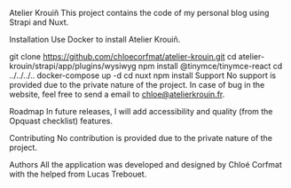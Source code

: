 Atelier Krouiñ
This project contains the code of my personal blog using Strapi and Nuxt.

Installation
Use Docker to install Atelier Krouiñ.

git clone https://github.com/chloecorfmat/atelier-krouin.git
cd atelier-krouin/strapi/app/plugins/wysiwyg
npm install @tinymce/tinymce-react
cd ../../../..
docker-compose up -d
cd nuxt
npm install
Support
No support is provided due to the private nature of the project. In case of bug in the website, feel free to send a email to chloe@atelierkrouin.fr.

Roadmap
In future releases, I will add accessibility and quality (from the Opquast checklist) features.

Contributing
No contribution is provided due to the private nature of the project.

Authors
All the application was developed and designed by Chloé Corfmat with the helped from Lucas Trebouet.
